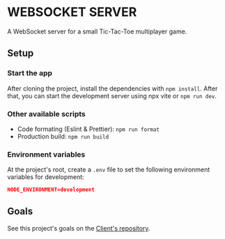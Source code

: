 # WEBSOCKET SERVER

A WebSocket server for a small Tic-Tac-Toe multiplayer game.

## Setup

### Start the app

After cloning the project, install the dependencies with `npm install`.
After that, you can start the development server using npx vite or `npm run dev`.

### Other available scripts

- Code formating (Eslint & Prettier): `npm run format`
- Production build: `npm run build`

### Environment variables

At the project's root, create a `.env` file to set the following environment variables for development:  

```json
NODE_ENVIRONMENT=development
```

## Goals

See this project's goals on the [Client's repository](https://github.com/mlangumier/websocket-client).
